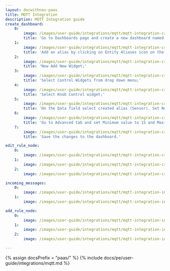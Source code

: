 ```yaml
---
layout: docwithnav-paas
title: MQTT Integration
description: MQTT Integration guide
create_dashboard:
    0:
        image: /images/user-guide/integrations/mqtt/mqtt-integration-create-new-dashboard-1-paas.png
        title: 'Go to Dashboards page and create a new dashboard named MQTT RPC. Open this dashboard;'
    1:
        image: /images/user-guide/integrations/mqtt/mqtt-integration-create-new-dashboard-2-paas.png
        title: 'Add an alias by clicking on Entity Aliases icon on the top-right. Name the alias (Sensor, for example), select filter type "Single Entity", type "Device" and choose our SN-001 sensor. Press Add and then Save;'
    2:
        image: /images/user-guide/integrations/mqtt/mqtt-integration-create-new-dashboard-4-paas.png
        title: 'Now Add New Widget;'
    3:
        image: /images/user-guide/integrations/mqtt/mqtt-integration-create-new-dashboard-5-paas.png
        title: 'Select Control Widgets from drop down menu;'
    4:
        image: /images/user-guide/integrations/mqtt/mqtt-integration-create-new-dashboard-6-paas.png
        title: 'Select Knob Control widget;'
    5:
        image: /images/user-guide/integrations/mqtt/mqtt-integration-create-new-dashboard-7-paas.png
        title: 'On the Data field select created alias (Sensor). Set Number of digits after floating point to 0;'
    6:
        image: /images/user-guide/integrations/mqtt/mqtt-integration-create-new-dashboard-8-paas.png
        title: 'Go to Advanced tab and set Minimum value to 15 and Maximum value to 45. Leave the rest by default. Click Add to create widget;'
    7:
        image: /images/user-guide/integrations/mqtt/mqtt-integration-create-new-dashboard-9-paas.png
        title: 'Save the changes to the dashboard.'

edit_rule_node:
    0:
        image: /images/user-guide/integrations/mqtt/mqtt-integration-create-edit-message-type-switch-1-paas.png
    1:
        image: /images/user-guide/integrations/mqtt/mqtt-integration-create-edit-message-type-switch-2-paas.png
    2:
        image: /images/user-guide/integrations/mqtt/mqtt-integration-create-edit-message-type-switch-3-paas.png

incoming_messages:
    0:
        image: /images/user-guide/integrations/mqtt/mqtt-integration-incoming-messages-2.png
    1:
        image: /images/user-guide/integrations/mqtt/mqtt-integration-incoming-messages-3.png

add_rule_node:
    0:
        image: /images/user-guide/integrations/mqtt/mqtt-integration-integration-downlink-node-1.png
    1:
        image: /images/user-guide/integrations/mqtt/mqtt-integration-integration-downlink-node-2.png
    2:
        image: /images/user-guide/integrations/mqtt/mqtt-integration-integration-downlink-node-3.png

---
```

{% assign docsPrefix = "paas/" %}
{% include docs/pe/user-guide/integrations/mqtt.md %}
